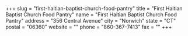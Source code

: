 +++
slug = "first-haitian-baptist-church-food-pantry"
title = "First Haitian Baptist Church Food Pantry"
name = "First Haitian Baptist Church Food Pantry"
address = "356 Central Avenue"
city = "Norwich"
state = "CT"
postal = "06360"
website = ""
phone = "860-367-7413"
fax = ""
+++
